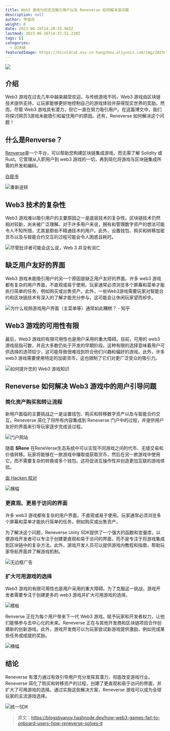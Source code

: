 ```yaml
---
title: Web3 游戏为何无法吸引用户以及 Reneverse 如何解决该问题
description: null
author: 李留白
weight: 0
date: 2023-06-26T14:28:55.965Z
lastmod: 2023-06-26T14:37:51.239Z
tags: []
categories:
  - 区块链
featuredImage: https://hicoldcat.oss-cn-hangzhou.aliyuncs.com/img/20230626222821.png
---
```


![](https://hicoldcat.oss-cn-hangzhou.aliyuncs.com/img/20230626222821.png)

## 介绍

Web3 游戏在过去几年中越来越受欢迎。与传统游戏不同，Web3 游戏由区块链技术提供支持，让玩家能够更好地控制自己的游戏体验并获得现实世界的奖励。然而，尽管 Web3 游戏具有潜力，但它一直在努力吸引用户。在这篇博文中，我们将探讨网页3游戏未能吸引和留住用户的原因。还有，Reneverse 如何解决这个问题！

## 什么是Renverse？

[Renverse](https://reneverse.io/)是一个平台，可以帮助您构建区块链集成游戏，而无需了解 Solidity 或 Rust。它管理从入职用户到 web3 游戏的一切，再到简化将游戏与区块链集成所需的开发和编码。

[白皮书](https://cdn.reneverse.io/docs/reneverse-whitepaper.pdf)

![重新逆转](https://hicoldcat.oss-cn-hangzhou.aliyuncs.com/img/20230626223217.png)

## Web3 技术的复杂性

Web3 游戏难以吸引用户的主要原因之一是底层技术的复杂性。区块链技术仍然相对较新，尚未被广泛理解。对于许多用户来说，拥有和管理数字资产的想法可能令人不知所措，尤其是那些不精通技术的用户。此外，设置钱包、购买和转移加密货币以及与智能合约交互的过程可能会令人困惑且耗时。

![尽管批评者可能会这么说，Web 3 并没有消亡](https://hicoldcat.oss-cn-hangzhou.aliyuncs.com/img/20230626223240.png)

## 缺乏用户友好的界面

Web3 游戏未能吸引用户的另一个原因是缺乏用户友好的界面。许多 web3 游戏都有复杂的用户界面，不直观或易于使用。玩家通常必须浏览多个屏幕和菜单才能执行简单的任务，例如购买或出售资产。此外，一些Web3游戏需要玩家对智能合约和区块链技术有深入的了解才能充分参与，这可能会让休闲玩家望而却步。

![为什么视频游戏用户界面（主菜单等）通常如此糟糕？ - 知乎](https://hicoldcat.oss-cn-hangzhou.aliyuncs.com/img/20230626223306.png)

## Web3 游戏的可用性有限

最后，Web3 游戏的有限可用性也是用户采用的重大障碍。目前，可用的 web3 游戏屈指可数，并且大多数仍处于开发的早期阶段。这种有限的选择意味着用户可供选择的选项较少，这可能导致很难找到符合他们兴趣和偏好的游戏。此外，许多 web3 游戏需要使用特定的加密货币，这也限制了它们对更广泛受众的吸引力。

![如何提升您的 Web3 游戏知识](https://hicoldcat.oss-cn-hangzhou.aliyuncs.com/img/20230626223331.png)

## Reneverse 如何解决 Web3 游戏中的用户引导问题

### 简化资产购买和转让流程

新用户面临的主要挑战之一是设置钱包、购买和转移数字资产以及与智能合约交互。Reneverse 简化了将所有内容集成到 Reneverse 门户中的过程，并提供用户友好的界面来引导玩家逐步完成该过程。

![门户网站](https://hicoldcat.oss-cn-hangzhou.aliyuncs.com/img/20230626223413.png)

随着 **$Rene** 在ReneVerse生态系统中可以实现不同游戏之间的代币、无缝交易和价值转移。玩家将能够在一款游戏中赚取或获取货币，然后在另一款游戏中使用它，而不需要复杂的转换或多个钱包。这将促进互操作性并创造更加互联的游戏体验。

[由 Hacken 校对](https://hacken.io/wp-content/uploads/2023/06/Reneverse_SC-Audit-Report_12_06_2023_SA-1487.pdf)

![横幅](https://hicoldcat.oss-cn-hangzhou.aliyuncs.com/img/202306262235069.gif)

### 更直观、更易于访问的界面

许多 web3 游戏都有复杂的用户界面，不直观或易于使用。玩家通常必须浏览多个屏幕和菜单才能执行简单的任务，例如购买或出售资产。

为了解决这个问题，Reneverse Unity SDK提供了一个强大的函数和变量库，以便游戏开发者可以专注于创建更直观和易于访问的界面，而不是专注于将游戏集成到区块链中的复杂方法。此外，游戏开发人员可以提供游戏内教程和指南，帮助玩家导航界面并了解游戏机制。

![无边框<span>广告</span>](https://hicoldcat.oss-cn-hangzhou.aliyuncs.com/img/20230626223620.png)

### 扩大可用游戏的选择

Web3 游戏的有限可用性也是用户采用的重大障碍。为了克服这一挑战，游戏开发者需要专注于创建更多的 web3 游戏并扩大可用游戏的选择。

![模板](https://hicoldcat.oss-cn-hangzhou.aliyuncs.com/img/20230626223636.png)

Renverse 正在为每个用户带来下一代 Web3 游戏。赋予玩家和开发者权力，让他们能够参与去中心化的未来。Reneverse 正在与其他开发商和区块链项目合作创建新的创新游戏。此外，游戏开发商可以为玩家尝试新游戏提供激励，例如完成某些任务或成就的奖励。

![横幅](https://hicoldcat.oss-cn-hangzhou.aliyuncs.com/img/20230626223656.png)

## 结论

Reneverse 有潜力通过有效引导用户充分发挥其潜力，彻底改变游戏行业。Reneverse 简化了购买和转移资产的过程，创建了更直观和易于访问的界面，并扩大了可用游戏的选择。通过实施这些解决方案，Reneverse 游戏可以成为全球玩家的主流游戏选择。

![统一SDK](https://hicoldcat.oss-cn-hangzhou.aliyuncs.com/img/20230626223717.png)

> 原文：https://blogsbyanoy.hashnode.dev/how-web3-games-fail-to-onboard-users-how-reneverse-solves-it
